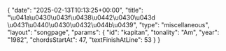{
    "date": "2025-02-13T10:13:25+00:00",
    "title": "\u041a\u0430\u043f\u0438\u0442\u0430\u043d \u0431\u0440\u0430\u0432\u044b\u0439",
    "type": "miscellaneous",
    "layout": "songpage",
    "params": {
        "id": "kapitan",
        "tonality": "Am",
        "year": "1982",
        "chordsStartAt": 47,
        "textFinishAtLine": 53
    }
}